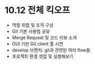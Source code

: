 # 10.12 전체 킥오프

- 역할 취합 및 조직 구성
- Git 기본 사용법 공유
- Merge Request 및 코드 리뷰 소개
- GUI 기반 Git client 툴 시연
- develop 브랜치: git과 관련된 여러 flow들
- 프로젝트 환경 셋업 및 실행해보기
